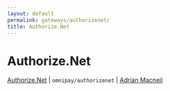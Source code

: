 ```yaml
---
layout: default
permalink: gateways/authorizenet/
title: Authorize.Net
---
```


Authorize.Net
=============

[Authorize.Net](https://github.com/thephpleague/omnipay-authorizenet) | `omnipay/authorizenet` | [Adrian Macneil](https://github.com/adrianmacneil)